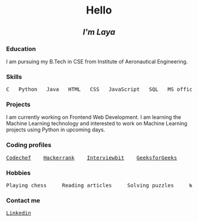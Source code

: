 <html>
<body>
<p>
<h1 align="center">Hello</h1>
<h2 align="center"><em>I'm Laya</em></h2>
</p>
<h3>Education</h3>
<p>
I am pursuing my B.Tech in CSE from Institute of Aeronautical Engineering. 
</p>
<h3>Skills</h3>
<pre>C   Python   Java   HTML   CSS   JavaScript   SQL   MS office   OOP   DS   Algo   Problem solving</pre>
<h3>Projects</h3>
<p>
I am currently working on Frontend Web Development. 
I am learning the Machine Learning technology and 
interested to work on Machine Learning projects 
using Python in upcoming days.
</p>
<h3>Coding profiles</h3>
<pre>
<a href="https://www.codechef.com/users/laya_2002" target="_blank">Codechef</a>    <a href="https://www.hackerrank.com/laya2002" target="_blank">Hackerrank</a>    <a href="https://www.interviewbit.com/profile/laya_2002" target="_blank">Interviewbit</a>    <a href="https://auth.geeksforgeeks.org/user/madavaramlaya/profile" target="_blank">GeeksforGeeks</a>
</pre>
<h3>Hobbies</h3>
<pre>
Playing chess     Reading articles     Solving puzzles     Watching movies
</pre>
<h3>Contact me</h3>
<pre>
<a href="https://www.linkedin.com/in/laya-2002" target="_blank">Linkedin</a>
</pre>
</body>
</html>
